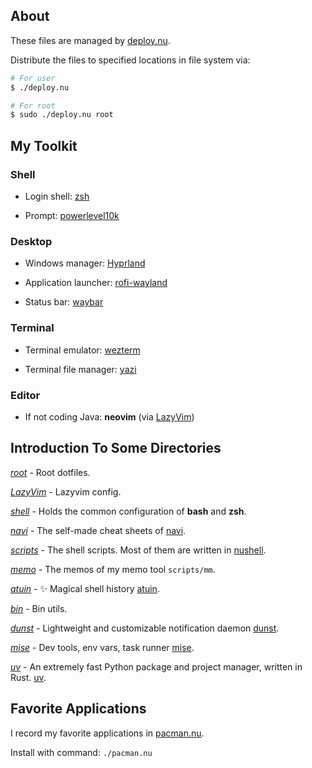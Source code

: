 ## About

These files are managed by [deploy.nu](./deploy.nu).

Distribute the files to specified locations in file system via:

```bash
# For user
$ ./deploy.nu

# For root
$ sudo ./deploy.nu root
```

## My Toolkit

### Shell

- Login shell: [zsh](https://wiki.archlinux.org/title/zsh)

- Prompt: [powerlevel10k](https://github.com/romkatv/powerlevel10k)

### Desktop

- Windows manager: [Hyprland](https://hyprland.org)

- Application launcher: [rofi-wayland](https://archlinux.org/packages/?name=rofi-wayland)

- Status bar: [waybar](https://github.com/Alexays/Waybar)

### Terminal

- Terminal emulator: [wezterm](https://github.com/wezterm/wezterm)

- Terminal file manager: [yazi](https://yazi-rs.github.io)

### Editor

- If not coding Java: **neovim** (via [LazyVim](https://www.lazyvim.org))

## Introduction To Some Directories

[*root*](./root) - Root dotfiles.

[*LazyVim*](./LazyVim) - Lazyvim config.

[*shell*](./shell) - Holds the common configuration of **bash** and **zsh**.

[*navi*](./navi) - The self-made cheat sheets of [navi](https://github.com/denisidoro/navi).

[*scripts*](./scripts) - The shell scripts. Most of them are written in [nushell](https://www.nushell.sh).

[*memo*](./memo) - The memos of my memo tool `scripts/mm`.

[*atuin*](./atuin) - ✨ Magical shell history [atuin](https://github.com/atuinsh/atuin).

[*bin*](./bin) - Bin utils.

[*dunst*](./dunst) - Lightweight and customizable notification daemon [dunst](https://github.com/dunst-project/dunst).

[*mise*](./mise) - Dev tools, env vars, task runner [mise](https://github.com/jdx/mise).

[*uv*](./uv) - An extremely fast Python package and project manager, written in Rust. [uv](https://github.com/astral-sh/uv).

## Favorite Applications

I record my favorite applications in [pacman.nu](./pacman.nu).

Install with command: `./pacman.nu`
